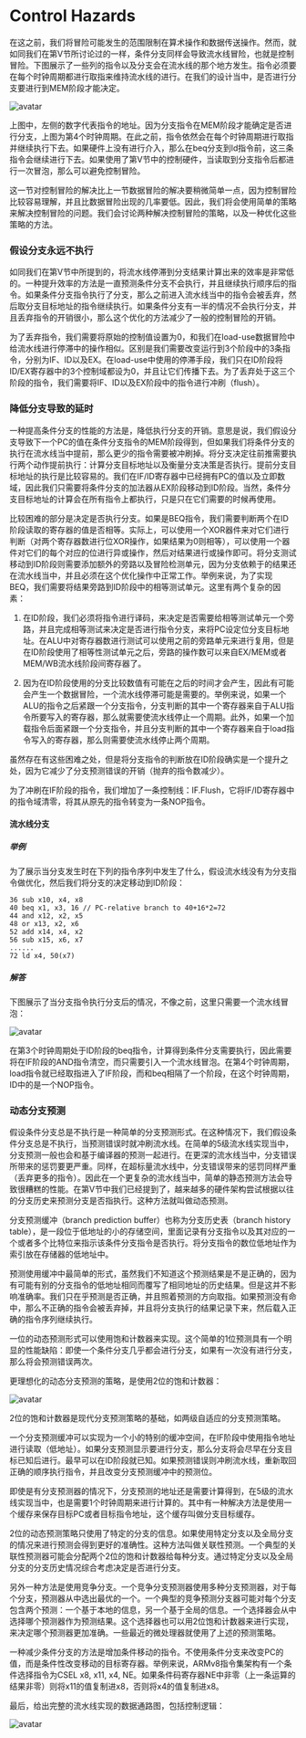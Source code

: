 # Control Hazards

在这之前，我们将冒险可能发生的范围限制在算术操作和数据传送操作。然而，就如同我们在第V节所讨论过的一样，条件分支同样会导致流水线冒险，也就是控制冒险。下图展示了一些列的指令以及分支会在流水线的那个地方发生。指令必须要在每个时钟周期都进行取指来维持流水线的进行。在我们的设计当中，是否进行分支要进行到MEM阶段才能决定。

![avatar](./photo/impact-of-branch-instruction.png)

上图中，左侧的数字代表指令的地址。因为分支指令在MEM阶段才能确定是否进行分支，上图为第4个时钟周期。在此之前，指令依然会在每个时钟周期进行取指并继续执行下去。如果硬件上没有进行介入，那么在beq分支到ld指令前，这三条指令会继续进行下去。如果使用了第V节中的控制硬件，当读取到分支指令后都进行一次冒泡，那么可以避免控制冒险。

这一节对控制冒险的解决比上一节数据冒险的解决要稍微简单一点，因为控制冒险比较容易理解，并且比数据冒险出现的几率要低。因此，我们将会使用简单的策略来解决控制冒险的问题。我们会讨论两种解决控制冒险的策略，以及一种优化这些策略的方法。

### 假设分支永远不执行

如同我们在第V节中所提到的，将流水线停滞到分支结果计算出来的效率是非常低的。一种提升效率的方法是一直预测条件分支不会执行，并且继续执行顺序后的指令。如果条件分支指令执行了分支，那么之前进入流水线当中的指令会被丢弃，然后取分支目标地址的指令继续执行。如果条件分支有一半的情况不会执行分支，并且丢弃指令的开销很小，那么这个优化的方法减少了一般的控制冒险的开销。

为了丢弃指令，我们需要将原始的控制值设置为0，和我们在load-use数据冒险中给流水线进行停滞中的操作相似。区别是我们需要改变运行到3个阶段中的3条指令，分别为IF、ID以及EX。在load-use中使用的停滞手段，我们只在ID阶段将ID/EX寄存器中的3个控制域都设为0，并且让它们传播下去。为了丢弃处于这三个阶段的指令，我们需要将IF、ID以及EX阶段中的指令进行冲刷（flush）。

### 降低分支导致的延时

一种提高条件分支的性能的方法是，降低执行分支的开销。意思是说，我们假设分支导致下一个PC的值在条件分支指令的MEM阶段得到，但如果我们将条件分支的执行在流水线当中提前，那么更少的指令需要被冲刷掉。将分支决定往前推需要执行两个动作提前执行：计算分支目标地址以及衡量分支决策是否执行。提前分支目标地址的执行是比较容易的。我们在IF/ID寄存器中已经拥有PC的值以及立即数域，因此我们只需要将条件分支的加法器从EX阶段移动到ID阶段。当然，条件分支目标地址的计算会在所有指令上都执行，只是只在它们需要的时候再使用。

比较困难的部分是决定是否执行分支。如果是BEQ指令，我们需要判断两个在ID阶段读取的寄存器的值是否相等。实际上，可以使用一个XOR器件来对它们进行判断（对两个寄存器数进行位XOR操作，如果结果为0则相等），可以使用一个器件对它们的每个对应的位进行异或操作，然后对结果进行或操作即可。将分支测试移动到ID阶段则需要添加额外的旁路以及冒险检测单元，因为分支依赖于的结果还在流水线当中，并且必须在这个优化操作中正常工作。举例来说，为了实现BEQ，我们需要将结果旁路到ID阶段中的相等测试单元。这里有两个复杂的因素：

1. 在ID阶段，我们必须将指令进行译码，来决定是否需要给相等测试单元一个旁路，并且完成相等测试来决定是否进行指令分支，来将PC设定位分支目标地址。在ALU中对寄存器数进行测试可以使用之前的旁路单元来进行复用，但是在ID阶段使用了相等性测试单元之后，旁路的操作数可以来自EX/MEM或者MEM/WB流水线阶段间寄存器了。

2. 因为在ID阶段使用的分支比较数值有可能在之后的时间才会产生，因此有可能会产生一个数据冒险，一个流水线停滞可能是需要的。举例来说，如果一个ALU的指令之后紧跟一个分支指令，分支判断的其中一个寄存器来自于ALU指令所要写入的寄存器，那么就需要使流水线停止一个周期。此外，如果一个加载指令后面紧跟一个分支指令，并且分支判断的其中一个寄存器来自于load指令写入的寄存器，那么则需要使流水线停止两个周期。

虽然存在有这些困难之处，但是将分支指令的判断放在ID阶段确实是一个提升之处，因为它减少了分支预测错误的开销（抛弃的指令数减少）。

为了冲刷在IF阶段的指令，我们增加了一条控制线：IF.Flush，它将IF/ID寄存器中的指令域清零，将其从原先的指令转变为一条NOP指令。

#### 流水线分支

##### 举例

为了展示当分支发生时在下列的指令序列中发生了什么，假设流水线没有为分支指令做优化，然后我们将分支的决定移动到ID阶段：

```
36 sub x10, x4, x8
40 beq x1, x3, 16 // PC-relative branch to 40+16*2=72
44 and x12, x2, x5
48 or x13, x2, x6
52 add x14, x4, x2
56 sub x15, x6, x7
......
72 ld x4, 50(x7)
```

##### 解答

下图展示了当分支指令执行分支后的情况，不像之前，这里只需要一个流水线冒泡：

![avatar](./photo/pipelined-stall-branch-in-ID.png)

在第3个时钟周期处于ID阶段的beq指令，计算得到条件分支需要执行，因此需要将在IF阶段的AND指令清空，而只需要引入一个流水线冒泡。在第4个时钟周期，load指令就已经取指进入了IF阶段，而和beq相隔了一个阶段，在这个时钟周期，ID中的是一个NOP指令。

### 动态分支预测

假设条件分支总是不执行是一种简单的分支预测形式。在这种情况下，我们假设条件分支总是不执行，当预测错误时就冲刷流水线。在简单的5级流水线实现当中，分支预测一般也会和基于编译器的预测一起进行。在更深的流水线当中，分支错误所带来的惩罚要更严重。同样，在超标量流水线中，分支错误带来的惩罚同样严重（丢弃更多的指令）。因此在一个更复杂的流水线当中，简单的静态预测方法会导致很糟糕的性能。在第V节中我们已经提到了，越来越多的硬件架构尝试根据以往的分支历史来预测分支是否指执行。这种方法就叫做动态预测。

分支预测缓冲（branch prediction buffer）也称为分支历史表（branch history table），是一段位于低地址的小的存储空间，里面记录有分支指令以及其对应的一个或者多个比特位来指示该条件分支指令是否执行。将分支指令的数位低地址作为索引放在存储器的低地址中。

预测使用缓冲中最简单的形式，虽然我们不知道这个预测结果是不是正确的，因为有可能有别的分支指令的低地址相同而覆写了相同地址的历史结果。但是这并不影响准确率。我们只在乎预测是否正确，并且照着预测的方向取指。如果预测没有命中，那么不正确的指令会被丢弃掉，并且将分支执行的结果记录下来，然后载入正确的指令序列继续执行。

一位的动态预测形式可以使用饱和计数器来实现。这个简单的1位预测具有一个明显的性能缺陷：即使一个条件分支几乎都会进行分支，如果有一次没有进行分支，那么将会预测错误两次。

更理想化的动态分支预测的策略，是使用2位的饱和计数器：

![avatar](./photo/2-bit-prediction-scheme.png)

2位的饱和计数器是现代分支预测策略的基础，如两级自适应的分支预测策略。

一个分支预测缓冲可以实现为一个小的特别的缓冲空间，在IF阶段中使用指令地址进行读取（低地址）。如果分支预测显示要进行分支，那么分支将会尽早在分支目标已知后进行。最早可以在ID阶段就已知。如果预测错误则冲刷流水线，重新取回正确的顺序执行指令，并且改变分支预测缓冲中的预测位。

即使是有分支预测器的情况下，分支预测的地址还是需要计算得到，在5级的流水线实现当中，也是需要1个时钟周期来进行计算的。其中有一种解决方法是使用一个缓存来保存目标PC或者目标指令地址，这个缓存叫做分支目标缓存。

2位的动态预测策略只使用了特定的分支的信息。如果使用特定分支以及全局分支的情况来进行预测会得到更好的准确性。这种方法叫做关联性预测。一个典型的关联性预测器可能会分配两个2位的饱和计数器给每种分支。通过特定分支以及全局分支的分支历史情况综合考虑决定是否进行分支。

另外一种方法是使用竞争分支。一个竞争分支预测器使用多种分支预测器，对于每个分支，预测器从中选出最优的一个。一个典型的竞争预测分支器可能对每个分支包含两个预测：一个基于本地的信息，另一个基于全局的信息。一个选择器会从中选择哪个预测器作为预测结果。这个选择器也可以用2位饱和计数器来进行实现，来决定哪个预测器更加准确。一些最近的微处理器就使用了上述的预测策略。

一种减少条件分支的方法是增加条件移动的指令。不使用条件分支来改变PC的值，而是条件性改变移动的目标寄存器。举例来说，ARMv8指令集架构有一个条件选择指令为CSEL x8, x11, x4, NE。如果条件码寄存器NE中非零（上一条运算的结果非零）则将x11的值复制进x8，否则将x4的值复制进x8。

最后，给出完整的流水线实现的数据通路图，包括控制逻辑：

![avatar](./photo/final-datapath-control-for-pipeline.png)
